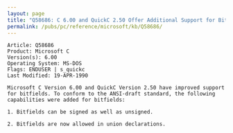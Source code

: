 ```yaml
---
layout: page
title: "Q58686: C 6.00 and QuickC 2.50 Offer Additional Support for Bitfields"
permalink: /pubs/pc/reference/microsoft/kb/Q58686/
---
```


	Article: Q58686
	Product: Microsoft C
	Version(s): 6.00
	Operating System: MS-DOS
	Flags: ENDUSER | s_quickc
	Last Modified: 19-APR-1990
	
	Microsoft C Version 6.00 and QuickC Version 2.50 have improved support
	for bitfields. To conform to the ANSI-draft standard, the following
	capabilities were added for bitfields:
	
	1. Bitfields can be signed as well as unsigned.
	
	2. Bitfields are now allowed in union declarations.

